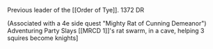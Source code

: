 Previous leader of the [[Order of Tye]]. 1372 DR

(Associated with a 4e side quest "Mighty Rat of Cunning Demeanor")
Adventuring Party Slays [[MRCD 1]]'s rat swarm, in a cave, helping 3 squires become knights]
